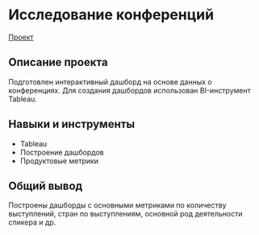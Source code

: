 # Исследование конференций

[Проект](https://github.com/yaricon/Portfolio/blob/main/06%20TED%20Конференции/Анализ%20конференций.ipynb)

## Описание проекта

Подготовлен интерактивный дашборд на основе данных о конференциях. Для создания дашбордов использован BI-инструмент Tableau.

## Навыки и инструменты

- Tableau
- Построение дашбордов
- Продуктовые метрики



## Общий вывод

Построены дашборды с основными метриками по количеству выступлений, стран по выступлениям, основной род деятельности спикера и др.

